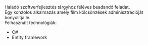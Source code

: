 <p>
  Haladó szoftverfejlesztés tárgyhoz féléves beadandó feladat. <br>
  Egy konzolos alkalmazás amely film kölcsönzések adminisztrációját bonyolítja le.
  <br>
  Felhasznált technológiák: 
  <ul>
  <li>C#</li>
  <li>Entity framework</li>
  </ul>
</p>
